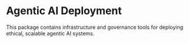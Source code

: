 # Agentic AI Deployment
This package contains infrastructure and governance tools for deploying ethical, scalable agentic AI systems.